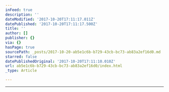 ```yaml
---
inFeed: true
description: ''
dateModified: '2017-10-20T17:11:17.011Z'
datePublished: '2017-10-20T17:11:17.500Z'
title: ''
author: []
publisher: {}
via: {}
hasPage: true
sourcePath: _posts/2017-10-20-ab5e1c6b-b729-43cb-bc73-ab83a2ef16d0.md
starred: false
datePublishedOriginal: '2017-10-20T17:11:10.010Z'
url: ab5e1c6b-b729-43cb-bc73-ab83a2ef16d0/index.html
_type: Article

---
```

---